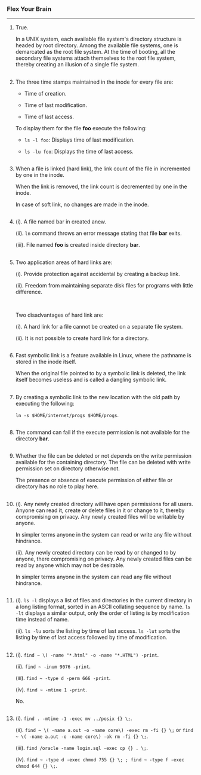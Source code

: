 ### Flex Your Brain

---

01. True.

    In a UNIX system, each available file system's directory structure is headed by root directory. Among the available file systems, one is demarcated as the root file system. At the time of booting, all the secondary file systems attach themselves to the root file system, thereby creating an illusion of a single file system.

##

02. The three time stamps maintained in the inode for every file are:

    -   Time of creation.

    -   Time of last modification.

    -   Time of last access.

    To display them for the file **foo** execute the following:

    -   `ls -l foo`: Displays time of last modification.

    -   `ls -lu foo`: Displays the time of last access.

##

03. When a file is linked (hard link), the link count of the file in incremented by one in the inode.

    When the link is removed, the link count is decremented by one in the inode.

    In case of soft link, no changes are made in the inode.

##

04. (i). A file named bar in created anew.

    (ii). `ln` command throws an error message stating that file **bar** exits.

    (iii). File named **foo** is created inside directory **bar**.

##

05. Two application areas of hard links are:

    (i). Provide protection against accidental by creating a backup link.

    (ii). Freedom from maintaining separate disk files for programs with little difference.

    <br/>

    Two disadvantages of hard link are:

    (i). A hard link for a file cannot be created on a separate file system.

    (ii). It is not possible to create hard link for a directory.

##

06. Fast symbolic link is a feature available in Linux, where the pathname is stored in the inode itself.

    When the original file pointed to by a symbolic link is deleted, the link itself becomes useless and is called a dangling symbolic link.

##

07. By creating a symbolic link to the new location with the old path by executing the following:

    `ln -s $HOME/internet/progs $HOME/progs`.

##

08. The command can fail if the execute permission is not available for the directory **bar**.

##

09. Whether the file can be deleted or not depends on the write permission available for the containing directory. The file can be deleted with write permission set on directory otherwise not.

    The presence or absence of execute permission of either file or directory has no role to play here.

##

10. (i). Any newly created directory will have open permissions for all users. Anyone can read it, create or delete files in it or change to it, thereby compromising on privacy. Any newly created files will be writable by anyone.

    In simpler terms anyone in the system can read or write any file without hindrance.

    (ii). Any newly created directory can be read by or changed to by anyone, there compromising on privacy. Any newly created files can be read by anyone which may not be desirable.

    In simpler terms anyone in the system can read any file without hindrance.

##

11. (i). `ls -l` displays a list of files and directories in the current directory in a long listing format, sorted in an ASCII collating sequence by name. `ls -lt` displays a similar output, only the order of listing is by modification time instead of name.

    (ii). `ls -lu` sorts the listing by time of last access. `ls -lut` sorts the listing by time of last access followed by time of modification.

##

12. (i). `find ~ \( -name "*.html" -o -name "*.HTML") -print`.

    (ii). `find ~ -inum 9076 -print`.

    (iii). `find ~ -type d -perm 666 -print`.

    (iv). `find ~ -mtime 1 -print`.

    No.

##

13. (i). `find . -mtime -1 -exec mv ../posix {} \;`.

    (ii). `find ~ \( -name a.out -o -name core\) -exec rm -fi {} \;` or `find ~ \( -name a.out -o -name core\) -ok rm -fi {} \;`.

    (iii). `find /oracle -name login.sql -exec cp {} . \;`.

    (iv). `find ~ -type d -exec chmod 755 {} \; ; find ~ -type f -exec chmod 644 {} \;`.

##
